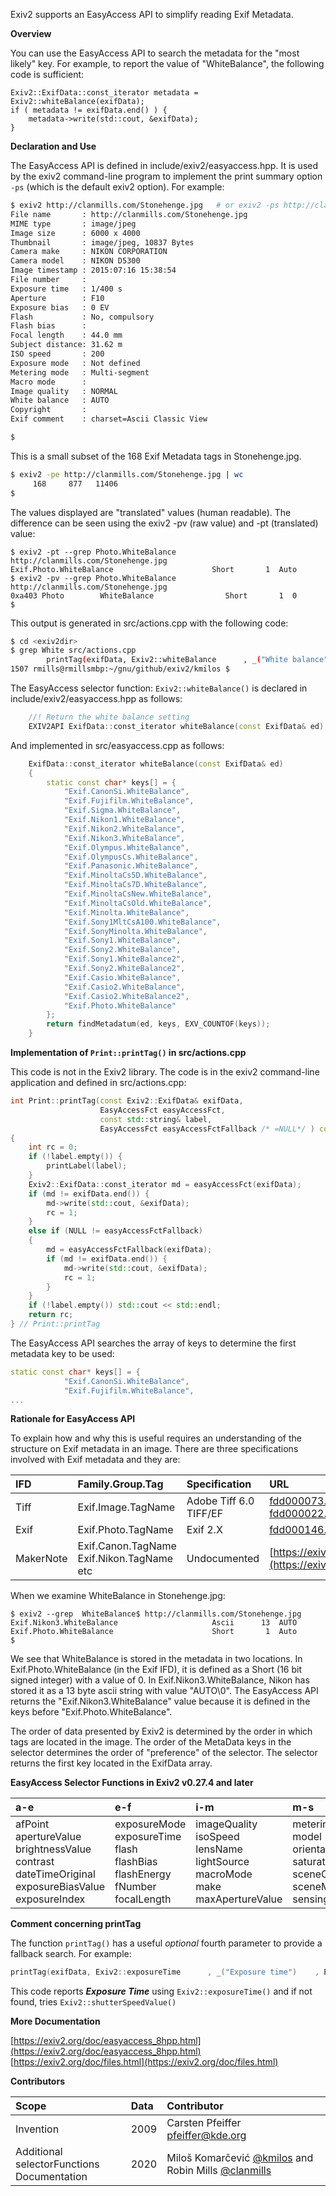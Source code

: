 Exiv2 supports an EasyAccess API to simplify reading Exif Metadata.

**Overview**

You can use the EasyAccess API to search the metadata for the "most likely" key.  For example, to report the value of "WhiteBalance", the following code is sufficient:

```
Exiv2::ExifData::const_iterator metadata = Exiv2::whiteBalance(exifData);
if ( metadata != exifData.end() ) {
    metadata->write(std::cout, &exifData);
}
```

**Declaration and Use**

The EasyAccess API is defined in include/exiv2/easyaccess.hpp.  It is used by the exiv2 command-line program to implement the print summary option `-ps` (which is the default exiv2 option).  For example:

```bash
$ exiv2 http://clanmills.com/Stonehenge.jpg   # or exiv2 -ps http://clanmills.com/Stonehenge.jpg
File name       : http://clanmills.com/Stonehenge.jpg
MIME type       : image/jpeg
Image size      : 6000 x 4000
Thumbnail       : image/jpeg, 10837 Bytes
Camera make     : NIKON CORPORATION
Camera model    : NIKON D5300
Image timestamp : 2015:07:16 15:38:54
File number     : 
Exposure time   : 1/400 s
Aperture        : F10
Exposure bias   : 0 EV
Flash           : No, compulsory
Flash bias      : 
Focal length    : 44.0 mm
Subject distance: 31.62 m
ISO speed       : 200
Exposure mode   : Not defined
Metering mode   : Multi-segment
Macro mode      : 
Image quality   : NORMAL 
White balance   : AUTO        
Copyright       : 
Exif comment    : charset=Ascii Classic View

$
```

This is a small subset of the 168 Exif Metadata tags in Stonehenge.jpg.
```bash
$ exiv2 -pe http://clanmills.com/Stonehenge.jpg | wc
     168     877   11406
$ 
```

The values displayed are "translated" values (human readable).  The difference can be seen using the exiv2 -pv (raw value) and -pt (translated) value:

```
$ exiv2 -pt --grep Photo.WhiteBalance http://clanmills.com/Stonehenge.jpg 
Exif.Photo.WhiteBalance                      Short       1  Auto
$ exiv2 -pv --grep Photo.WhiteBalance http://clanmills.com/Stonehenge.jpg 
0xa403 Photo        WhiteBalance                Short       1  0
$ 
```

This output is generated in src/actions.cpp with the following code:

```bash
$ cd <exiv2dir>
$ grep White src/actions.cpp 
        printTag(exifData, Exiv2::whiteBalance      , _("White balance")                                );
1507 rmills@rmillsmbp:~/gnu/github/exiv2/kmilos $
```

The EasyAccess selector function: `Exiv2::whiteBalance()` is declared in include/exiv2/easyaccess.hpp as follows:

```hpp
    //! Return the white balance setting
    EXIV2API ExifData::const_iterator whiteBalance(const ExifData& ed);
```

And implemented in src/easyaccess.cpp as follows:

```cpp
    ExifData::const_iterator whiteBalance(const ExifData& ed)
    {
        static const char* keys[] = {
            "Exif.CanonSi.WhiteBalance",
            "Exif.Fujifilm.WhiteBalance",
            "Exif.Sigma.WhiteBalance",
            "Exif.Nikon1.WhiteBalance",
            "Exif.Nikon2.WhiteBalance",
            "Exif.Nikon3.WhiteBalance",
            "Exif.Olympus.WhiteBalance",
            "Exif.OlympusCs.WhiteBalance",
            "Exif.Panasonic.WhiteBalance",
            "Exif.MinoltaCs5D.WhiteBalance",
            "Exif.MinoltaCs7D.WhiteBalance",
            "Exif.MinoltaCsNew.WhiteBalance",
            "Exif.MinoltaCsOld.WhiteBalance",
            "Exif.Minolta.WhiteBalance",
            "Exif.Sony1MltCsA100.WhiteBalance",
            "Exif.SonyMinolta.WhiteBalance",
            "Exif.Sony1.WhiteBalance",
            "Exif.Sony2.WhiteBalance",
            "Exif.Sony1.WhiteBalance2",
            "Exif.Sony2.WhiteBalance2",
            "Exif.Casio.WhiteBalance",
            "Exif.Casio2.WhiteBalance",
            "Exif.Casio2.WhiteBalance2",
            "Exif.Photo.WhiteBalance"
        };
        return findMetadatum(ed, keys, EXV_COUNTOF(keys));
    }
```

**Implementation of `Print::printTag()` in src/actions.cpp**

This code is not in the Exiv2 library.  The code is in the exiv2 command-line application and defined in src/actions.cpp:

```cpp
int Print::printTag(const Exiv2::ExifData& exifData,
                    EasyAccessFct easyAccessFct,
                    const std::string& label,
                    EasyAccessFct easyAccessFctFallback /* =NULL*/ ) const
{
    int rc = 0;
    if (!label.empty()) {
        printLabel(label);
    }
    Exiv2::ExifData::const_iterator md = easyAccessFct(exifData);
    if (md != exifData.end()) {
        md->write(std::cout, &exifData);
        rc = 1;
    }
    else if (NULL != easyAccessFctFallback)
    {
        md = easyAccessFctFallback(exifData);
        if (md != exifData.end()) {
            md->write(std::cout, &exifData);
            rc = 1;
        }
    }
    if (!label.empty()) std::cout << std::endl;
    return rc;
} // Print::printTag
``` 

The EasyAccess API searches the array of keys to determine the first metadata key to be used:

```cpp
static const char* keys[] = {
            "Exif.CanonSi.WhiteBalance",
            "Exif.Fujifilm.WhiteBalance",
...
```

**Rationale for EasyAccess API**

To explain how and why this is useful requires an understanding of the structure on Exif metadata in an image.  There are three specifications involved with Exif metadata and they are:

| IFD | Family.Group.Tag | Specification | URL |
|:--  |:--               |:--            |:--  |
| Tiff | Exif.Image.TagName | Adobe Tiff 6.0<br>TIFF/EF | [fdd000073.shtml](https://www.loc.gov/preservation/digital/formats/fdd/fdd000073.shtml)<br>[fdd000022.shtml](https://www.loc.gov/preservation/digital/formats/fdd/fdd000022.shtml) |
| Exif | Exif.Photo.TagName | Exif 2.X | [fdd000146.shtml](https://www.loc.gov/preservation/digital/formats/fdd/fdd000146.shtml)|
| MakerNote | Exif.Canon.TagName<br>Exif.Nikon.TagName<br>etc | Undocumented | [https://exiv2.org/makernote.html](https://exiv2.org/makernote.html) |

When we examine WhiteBalance in Stonehenge.jpg:

```
$ exiv2 --grep  WhiteBalance$ http://clanmills.com/Stonehenge.jpg
Exif.Nikon3.WhiteBalance                     Ascii      13  AUTO        
Exif.Photo.WhiteBalance                      Short       1  Auto
$ 
```

We see that WhiteBalance is stored in the metadata in two locations.  In Exif.Photo.WhiteBalance (in the Exif IFD), it is defined as a Short (16 bit signed integer) with a value of 0.  In Exif.Nikon3.WhiteBalance, Nikon has stored it as a 13 byte ascii string with value "AUTO\0".  The EasyAccess API returns the "Exif.Nikon3.WhiteBalance" value because it is defined in the keys before "Exif.Photo.WhiteBalance".

The order of data presented by Exiv2 is determined by the order in which tags are located in the image.  The order of the MetaData keys in the selector determines the order of "preference" of the selector.  The selector returns the first key located in the ExifData array.

**EasyAccess Selector Functions in Exiv2 v0.27.4 and later**

| a-e | e-f | i-m | m-s | s-w |
|:--  |:--  |:--  |:--  |:--  |
| afPoint<br>apertureValue<br>brightnessValue<br>contrast<br>dateTimeOriginal<br>exposureBiasValue<br>exposureIndex | exposureMode<br>exposureTime<br>flash<br>flashBias<br>flashEnergy<br>fNumber<br>focalLength | imageQuality<br>isoSpeed<br>lensName<br>lightSource<br>macroMode<br>make<br>maxApertureValue |meteringMode<br>model<br>orientation<br>saturation<br>sceneCaptureType<br>sceneMode<br>sensingMethod | serialNumber<br>sharpness<br>shutterSpeedValue<br>subjectArea<br>subjectDistance<br>whiteBalance<br>&nbsp; |

**Comment concerning printTag**

The function `printTag()` has a useful _optional_ fourth parameter to provide a fallback search.  For example:

```cpp
printTag(exifData, Exiv2::exposureTime      , _("Exposure time")    , Exiv2::shutterSpeedValue  );
```

This code reports _**Exposure Time**_ using `Exiv2::exposureTime()` and if not found, tries `Exiv2::shutterSpeedValue()`

**More Documentation**

[https://exiv2.org/doc/easyaccess_8hpp.html](https://exiv2.org/doc/easyaccess_8hpp.html)  
[https://exiv2.org/doc/files.html](https://exiv2.org/doc/files.html)

**Contributors**

| Scope      | Data | Contributor |
|:--         |:--   |:--          |
| Invention  | 2009 |  Carsten Pfeiffer pfeiffer@kde.org |
| Additional selectorFunctions<br>Documentation | 2020 | Milo&scaron; Komar&ccaron;evi&cacute; [@kmilos](https://github.com/kmilos) and Robin Mills [@clanmills](https://github.com/clanmills) |
